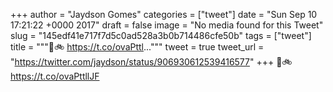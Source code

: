 
+++
author = "Jaydson Gomes"
categories = ["tweet"]
date = "Sun Sep 10 17:21:22 +0000 2017"
draft = false
image = "No media found for this Tweet"
slug = "145edf41e717f7d5c0ad528a3b0b714486cfe50b"
tags = ["tweet"]
title = """🤔🚲 https://t.co/ovaPttl..."""
tweet = true
tweet_url = "https://twitter.com/jaydson/status/906930612539416577"
+++
🤔🚲 https://t.co/ovaPttllJF

